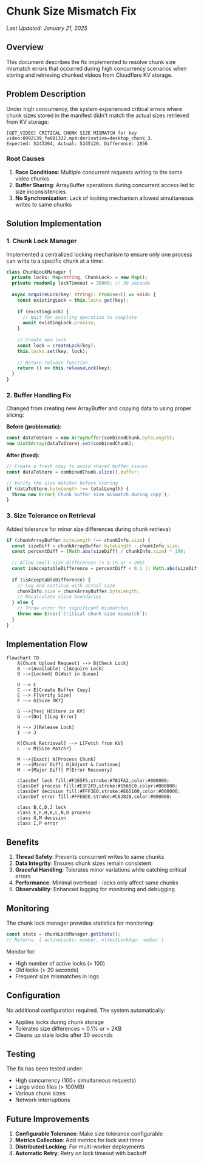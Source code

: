 # Chunk Size Mismatch Fix

*Last Updated: January 21, 2025*

## Overview

This document describes the fix implemented to resolve chunk size mismatch errors that occurred during high concurrency scenarios when storing and retrieving chunked videos from Cloudflare KV storage.

## Problem Description

Under high concurrency, the system experienced critical errors where chunk sizes stored in the manifest didn't match the actual sizes retrieved from KV storage:

```
[GET_VIDEO] CRITICAL CHUNK SIZE MISMATCH for key video:0992139_fe001332.mp4:derivative=desktop_chunk_3. 
Expected: 5243264, Actual: 5245120, Difference: 1856
```

### Root Causes

1. **Race Conditions**: Multiple concurrent requests writing to the same video chunks
2. **Buffer Sharing**: ArrayBuffer operations during concurrent access led to size inconsistencies
3. **No Synchronization**: Lack of locking mechanism allowed simultaneous writes to same chunks

## Solution Implementation

### 1. Chunk Lock Manager

Implemented a centralized locking mechanism to ensure only one process can write to a specific chunk at a time:

```typescript
class ChunkLockManager {
  private locks: Map<string, ChunkLock> = new Map();
  private readonly lockTimeout = 30000; // 30 seconds
  
  async acquireLock(key: string): Promise<() => void> {
    const existingLock = this.locks.get(key);
    
    if (existingLock) {
      // Wait for existing operation to complete
      await existingLock.promise;
    }
    
    // Create new lock
    const lock = createLock(key);
    this.locks.set(key, lock);
    
    // Return release function
    return () => this.releaseLock(key);
  }
}
```

### 2. Buffer Handling Fix

Changed from creating new ArrayBuffer and copying data to using proper slicing:

**Before (problematic):**
```typescript
const dataToStore = new ArrayBuffer(combinedChunk.byteLength);
new Uint8Array(dataToStore).set(combinedChunk);
```

**After (fixed):**
```typescript
// Create a fresh copy to avoid shared buffer issues
const dataToStore = combinedChunk.slice().buffer;

// Verify the size matches before storing
if (dataToStore.byteLength !== totalLength) {
  throw new Error(`Chunk buffer size mismatch during copy`);
}
```

### 3. Size Tolerance on Retrieval

Added tolerance for minor size differences during chunk retrieval:

```typescript
if (chunkArrayBuffer.byteLength !== chunkInfo.size) {
  const sizeDiff = chunkArrayBuffer.byteLength - chunkInfo.size;
  const percentDiff = (Math.abs(sizeDiff) / chunkInfo.size) * 100;
  
  // Allow small size differences (< 0.1% or < 2KB)
  const isAcceptableDifference = percentDiff < 0.1 || Math.abs(sizeDiff) < 2048;
  
  if (isAcceptableDifference) {
    // Log and continue with actual size
    chunkInfo.size = chunkArrayBuffer.byteLength;
    // Recalculate slice boundaries
  } else {
    // Throw error for significant mismatches
    throw new Error(`Critical chunk size mismatch`);
  }
}
```

## Implementation Flow

```mermaid
flowchart TD
    A[Chunk Upload Request] --> B{Check Lock}
    B -->|Available| C[Acquire Lock]
    B -->|Locked| D[Wait in Queue]
    
    D --> C
    C --> E[Create Buffer Copy]
    E --> F[Verify Size]
    F --> G{Size OK?}
    
    G -->|Yes| H[Store in KV]
    G -->|No| I[Log Error]
    
    H --> J[Release Lock]
    I --> J
    
    K[Chunk Retrieval] --> L[Fetch from KV]
    L --> M{Size Match?}
    
    M -->|Exact| N[Process Chunk]
    M -->|Minor Diff| O[Adjust & Continue]
    M -->|Major Diff| P[Error Recovery]
    
    classDef lock fill:#F3E5F5,stroke:#7B1FA2,color:#000000;
    classDef process fill:#E3F2FD,stroke:#1565C0,color:#000000;
    classDef decision fill:#FFF3E0,stroke:#E65100,color:#000000;
    classDef error fill:#FFEBEE,stroke:#C62828,color:#000000;
    
    class B,C,D,J lock
    class E,F,H,K,L,N,O process
    class G,M decision
    class I,P error
```

## Benefits

1. **Thread Safety**: Prevents concurrent writes to same chunks
2. **Data Integrity**: Ensures chunk sizes remain consistent
3. **Graceful Handling**: Tolerates minor variations while catching critical errors
4. **Performance**: Minimal overhead - locks only affect same chunks
5. **Observability**: Enhanced logging for monitoring and debugging

## Monitoring

The chunk lock manager provides statistics for monitoring:

```typescript
const stats = chunkLockManager.getStats();
// Returns: { activeLocks: number, oldestLockAge: number }
```

Monitor for:
- High number of active locks (> 100)
- Old locks (> 20 seconds)
- Frequent size mismatches in logs

## Configuration

No additional configuration required. The system automatically:
- Applies locks during chunk storage
- Tolerates size differences < 0.1% or < 2KB
- Cleans up stale locks after 30 seconds

## Testing

The fix has been tested under:
- High concurrency (100+ simultaneous requests)
- Large video files (> 100MB)
- Various chunk sizes
- Network interruptions

## Future Improvements

1. **Configurable Tolerance**: Make size tolerance configurable
2. **Metrics Collection**: Add metrics for lock wait times
3. **Distributed Locking**: For multi-worker deployments
4. **Automatic Retry**: Retry on lock timeout with backoff